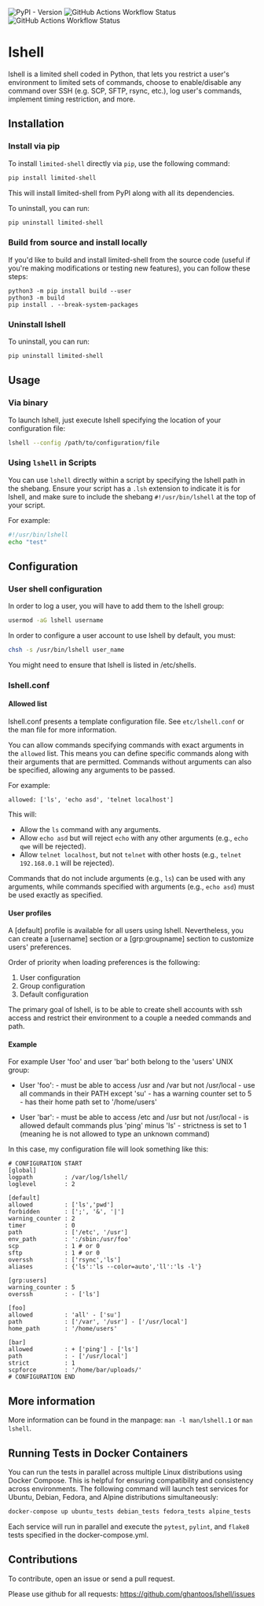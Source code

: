 ![PyPI - Version](https://img.shields.io/pypi/v/limited-shell?link=https%3A%2F%2Fpypi.org%2Fproject%2Flimited-shell%2F)
![GitHub Actions Workflow Status](https://img.shields.io/github/actions/workflow/status/ghantoos/lshell/pytest.yml?branch=master&label=pytest&link=https%3A%2F%2Fgithub.com%2Fghantoos%2Flshell%2Factions%2Fworkflows%2Fpytest.yml)
![GitHub Actions Workflow Status](https://img.shields.io/github/actions/workflow/status/ghantoos/lshell/pylint.yml?branch=master&label=pylint&link=https%3A%2F%2Fgithub.com%2Fghantoos%2Flshell%2Factions%2Fworkflows%2Fpylint.yml)

# lshell

lshell is a limited shell coded in Python, that lets you restrict a user's environment to limited sets of commands, choose to enable/disable any command over SSH (e.g. SCP, SFTP, rsync, etc.), log user's commands, implement timing restriction, and more.


## Installation

### Install via pip

To install `limited-shell` directly via `pip`, use the following command:

```bash
pip install limited-shell
```

This will install limited-shell from PyPI along with all its dependencies.

To uninstall, you can run:

```bash
pip uninstall limited-shell
```

### Build from source and install locally

If you'd like to build and install limited-shell from the source code (useful if you're making modifications or testing new features), you can follow these steps:

```
python3 -m pip install build --user
python3 -m build
pip install . --break-system-packages
```

### Uninstall lshell

To uninstall, you can run:

```bash
pip uninstall limited-shell
```

## Usage
### Via binary
To launch lshell, just execute lshell specifying the location of your configuration file:

```bash
lshell --config /path/to/configuration/file
```

### Using `lshell` in Scripts

You can use `lshell` directly within a script by specifying the lshell path in the shebang. Ensure your script has a `.lsh` extension to indicate it is for lshell, and make sure to include the shebang `#!/usr/bin/lshell` at the top of your script.

For example:

```bash
#!/usr/bin/lshell
echo "test"
```


## Configuration
### User shell configuration
In order to log a user, you will have to add them to the lshell group:

```bash
usermod -aG lshell username
```

In order to configure a user account to use lshell by default, you must: 

```bash
chsh -s /usr/bin/lshell user_name
```

You might need to ensure that lshell is listed in /etc/shells.

### lshell.conf

#### Allowed list
lshell.conf presents a template configuration file. See `etc/lshell.conf` or the man file for more information.

You can allow commands specifying commands with exact arguments in the `allowed` list. This means you can define specific commands along with their arguments that are permitted. Commands without arguments can also be specified, allowing any arguments to be passed.

For example:
```
allowed: ['ls', 'echo asd', 'telnet localhost']
```

This will:
- Allow the `ls` command with any arguments.
- Allow `echo asd` but will reject `echo` with any other arguments (e.g., `echo qwe` will be rejected).
- Allow `telnet localhost`, but not `telnet` with other hosts (e.g., `telnet 192.168.0.1` will be rejected).

Commands that do not include arguments (e.g., `ls`) can be used with any arguments, while commands specified with arguments (e.g., `echo asd`) must be used exactly as specified.

#### User profiles

A [default] profile is available for all users using lshell. Nevertheless,  you can create a [username] section or a [grp:groupname] section to customize users' preferences.

Order of priority when loading preferences is the following:

1. User configuration
2. Group configuration
3. Default configuration

The primary goal of lshell, is to be able to create shell accounts with ssh access and restrict their environment to a couple a needed commands and path.

#### Example

For example User 'foo' and user 'bar' both belong to the 'users' UNIX group:

- User 'foo': 
       - must be able to access /usr and /var but not /usr/local
       - use all commands in their PATH except 'su'
       - has a warning counter set to 5
       - has their home path set to '/home/users'

- User 'bar':
       - must be able to access /etc and /usr but not /usr/local
       - is allowed default commands plus 'ping' minus 'ls'
       - strictness is set to 1 (meaning he is not allowed to type an unknown command)

In this case, my configuration file will look something like this:

    # CONFIGURATION START
    [global]
    logpath         : /var/log/lshell/
    loglevel        : 2

    [default]
    allowed         : ['ls','pwd']
    forbidden       : [';', '&', '|'] 
    warning_counter : 2
    timer           : 0
    path            : ['/etc', '/usr']
    env_path        : ':/sbin:/usr/foo'
    scp             : 1 # or 0
    sftp            : 1 # or 0
    overssh         : ['rsync','ls']
    aliases         : {'ls':'ls --color=auto','ll':'ls -l'}

    [grp:users]
    warning_counter : 5
    overssh         : - ['ls']

    [foo]
    allowed         : 'all' - ['su']
    path            : ['/var', '/usr'] - ['/usr/local']
    home_path       : '/home/users'

    [bar]
    allowed         : + ['ping'] - ['ls'] 
    path            : - ['/usr/local']
    strict          : 1
    scpforce        : '/home/bar/uploads/'
    # CONFIGURATION END

## More information

More information can be found in the manpage: `man -l man/lshell.1` or `man lshell`.


## Running Tests in Docker Containers

You can run the tests in parallel across multiple Linux distributions using Docker Compose. This is helpful for ensuring compatibility and consistency across environments. The following command will launch test services for Ubuntu, Debian, Fedora, and Alpine distributions simultaneously:

```bash
docker-compose up ubuntu_tests debian_tests fedora_tests alpine_tests
```

Each service will run in parallel and execute the `pytest`, `pylint`, and `flake8` tests specified in the docker-compose.yml.

## Contributions

To contribute, open an issue or send a pull request.

Please use github for all requests: https://github.com/ghantoos/lshell/issues
